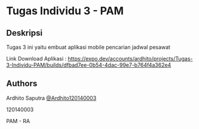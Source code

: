 # Tugas Individu 3 - PAM

## Deskripsi

Tugas 3 ini yaitu embuat aplikasi mobile pencarian jadwal pesawat

Link Download Aplikasi : https://expo.dev/accounts/ardhito/projects/Tugas-3-Individu-PAM/builds/dfbad7ee-0b54-4dac-99e7-b764f4a362e4

## Authors

Ardhito Saputra [@Ardhito120140003](https://github.com/Ardhito120140003)

120140003

PAM - RA
